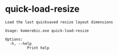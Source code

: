 # quick-load-resize

```
Load the last quicksaved resize layout dimensions

Usage: komorebic.exe quick-load-resize

Options:
  -h, --help
          Print help

```
